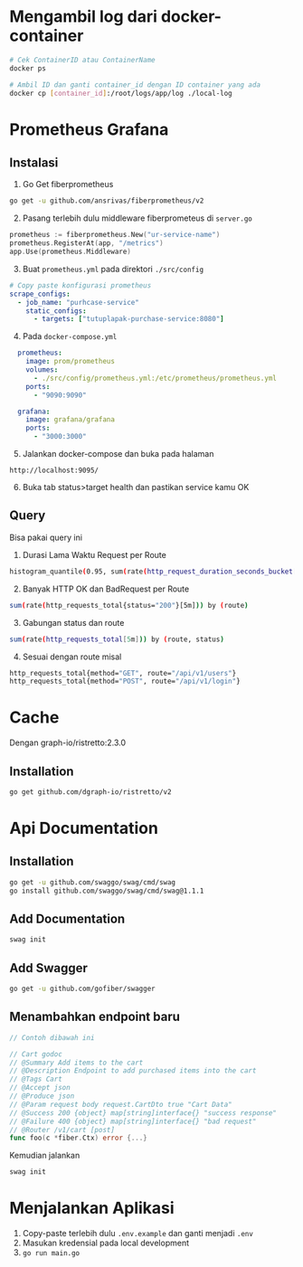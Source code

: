 # Mengambil log dari docker-container
```bash
# Cek ContainerID atau ContainerName
docker ps

# Ambil ID dan ganti container_id dengan ID container yang ada
docker cp [container_id]:/root/logs/app/log ./local-log

```

# Prometheus Grafana

## Instalasi
<!-- `go install github.com/nikolaydubina/go-instrument@1.7.0` -->
1. Go Get fiberprometheus
```bash
go get -u github.com/ansrivas/fiberprometheus/v2
```
2. Pasang terlebih dulu middleware fiberprometeus di `server.go`
```go
prometheus := fiberprometheus.New("ur-service-name")
prometheus.RegisterAt(app, "/metrics")
app.Use(prometheus.Middleware)
```
3. Buat `prometheus.yml` pada direktori `./src/config`
```yml
# Copy paste konfigurasi prometheus
scrape_configs:
  - job_name: "purhcase-service"
    static_configs:
      - targets: ["tutuplapak-purchase-service:8080"]
```
4. Pada `docker-compose.yml`
```yml
  prometheus:
    image: prom/prometheus
    volumes:
      - ./src/config/prometheus.yml:/etc/prometheus/prometheus.yml
    ports:
      - "9090:9090"

  grafana:
    image: grafana/grafana
    ports:
      - "3000:3000"
```
5. Jalankan docker-compose dan buka pada halaman
```
http://localhost:9095/
```
6. Buka tab status>target health dan pastikan service kamu OK

## Query
Bisa pakai query ini
1. Durasi Lama Waktu Request per Route
```bash
histogram_quantile(0.95, sum(rate(http_request_duration_seconds_bucket[5m])) by (le, route))
```

2. Banyak HTTP OK dan BadRequest per Route
```bash
sum(rate(http_requests_total{status="200"}[5m])) by (route)
```

3. Gabungan status dan route
```bash
sum(rate(http_requests_total[5m])) by (route, status)
```

4. Sesuai dengan route
misal
```bash
http_requests_total{method="GET", route="/api/v1/users"} 
http_requests_total{method="POST", route="/api/v1/login"}
```

# Cache
Dengan graph-io/ristretto:2.3.0

## Installation
```bash
go get github.com/dgraph-io/ristretto/v2
```

# Api Documentation

## Installation
```bash
go get -u github.com/swaggo/swag/cmd/swag
go install github.com/swaggo/swag/cmd/swag@1.1.1
```

## Add Documentation
```bash
swag init
```

## Add Swagger
```bash
go get -u github.com/gofiber/swagger
```

## Menambahkan endpoint baru
```go
// Contoh dibawah ini

// Cart godoc 
// @Summary Add items to the cart
// @Description Endpoint to add purchased items into the cart
// @Tags Cart
// @Accept json
// @Produce json
// @Param request body request.CartDto true "Cart Data"
// @Success 200 {object} map[string]interface{} "success response"
// @Failure 400 {object} map[string]interface{} "bad request"
// @Router /v1/cart [post]
func foo(c *fiber.Ctx) error {...}
```

Kemudian jalankan 
```bash
swag init
```

# Menjalankan Aplikasi
1. Copy-paste terlebih dulu `.env.example` dan ganti menjadi `.env`
2. Masukan kredensial pada local development
3. `go run main.go`